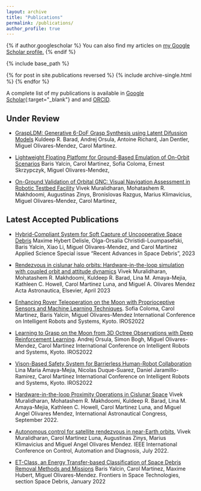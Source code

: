 ```yaml
---
layout: archive
title: "Publications"
permalink: /publications/
author_profile: true
---
```



{% if author.googlescholar %}
  You can also find my articles on <u><a href="{{author.googlescholar}}">my Google Scholar profile</a>.</u> 
{% endif %}

{% include base_path %}

{% for post in site.publications reversed %}
  {% include archive-single.html %}
{% endfor %}


A complete list of my publications is available in [Google Scholar](https://scholar.google.com/citations?user=3XPQq7AAAAAJ&hl=en){:target="_blank"} and and [ORCID](https://orcid.org/0000-0003-3040-6119).


## Under Review

- [GraspLDM: Generative 6-DoF Grasp Synthesis using Latent Difussion Models]()
Kuldeep R. Barad, Andrej Orsula, Antoine Richard, Jan Dentler, Miguel Olivares-Mendez, Carol Martinez. 

- [Lightweight Floating Platfomr for Ground-Based Emulation of On-Orbit Scenarios]()
Baris Yalcin, Carol Martinez, Sofia Coloma, Ernest Skrzypczyk, Miguel Olivares-Mendez, 

- [On-Ground Validation of Orbital GNC: Visual Navigation Assessment in Robotic Testbed Facility]()
Vivek Muralidharan, Mohatashem R. Makhdoomi, Augustinas Zinys, Bronislovas Razgus, 
Marius Klimavicius, Miguel Olivares-Mendez, Carol Martinez,


## Latest Accepted Publications

- [Hybrid-Compliant System for Soft Capture of Uncooperative Space Debris](https://www.mdpi.com/2076-3417/13/13/7968#:~:text=3.-,Hybrid%2DCompliant%20System%20for%20a%20Soft%20Capture%20of%20Space%20Debris,contact%20time%20for%20the%20capture.)
Maxime Hybert Delisle, Olga-Orsalia Christidi-Loumpasefski, Baris Yalcin, Xiao Li, Miguel Olivares-Mendez, and Carol Martínez
Applied Science Special issue “Recent Advances in Space Debris”, 2023

- [Rendezvous in cislunar halo orbits: Hardware-in-the-loop simulation with coupled orbit and attitude dynamics](https://www.sciencedirect.com/science/article/pii/S0094576523003272)
Vivek Muralidharan, Mohatashem R. Makhdoomi, Kuldeep R. Barad, Lina M. Amaya-Mejia, Kathleen C. Howell, Carol Martinez Luna, and Miguel A. Olivares Mendez
Acta Astronautica, Elsevier, April 2023 

- [Enhancing Rover Teleoperation on the Moon with Proprioceptive Sensors and Machine Learning Techniques](https://ieeexplore-ieee-org.proxy.bnl.lu/document/9857576). Sofia Coloma, Carol Martinez, Baris Yalcin, Miguel Olivares-Mendez
International Conference on Intelligent Robots and Systems, Kyoto. IROS2022

- [Learning to Grasp on the Moon from 3D Octree Observations with Deep Reinforcement Learning](https://arxiv.org/abs/2208.00818). Andrej Orsula, Simon Bogh, Miguel Olivares-Mendez, Carol Martinez
International Conference on Intelligent Robots and Systems, Kyoto. IROS2022

- [Vison-Based Safety System for Barrierless Human-Robot Collaboration](https://arxiv.org/abs/2208.02010) Lina Maria Amaya-Mejia, Nicolas Duque-Suarez, Daniel Jaramillo-Ramirez, Carol Martinez
International Conference on Intelligent Robots and Systems, Kyoto. IROS2022

- [Hardware-in-the-loop Proximity Operations in Cislunar Space](https://orbilu.uni.lu/handle/10993/52141) Vivek Muralidharan, Mohatashem R. Makhdoomi, Kuldeep R. Barad, Lina M. Amaya-Mejia, Kathleen C. Howell, Carol Martinez Luna, and Miguel Angel Olivares Mendez, International Astronautical Congress, September 2022.

- [Autonomous control for satellite rendezvous in near-Earth orbits](https://ieeexplore-ieee-org.proxy.bnl.lu/document/9853882), Vivek Muralidharan, Carol Martinez Luna, Augustinas Zinys, Marius Klimavicius and Miguel Angel Olivares Mendez. IEEE International Conference on Control, Automation and Diagnosis, July 2022. 

- [ET-Class, an Energy Transfer-based Classification of Space Debris Removal Methods and Missions](https://www.frontiersin.org/articles/10.3389/frspt.2022.792944/full)
Baris Yalcin, Carol Martinez, Maxime Hubert, Miguel Olivares-Mendez. 
Frontiers in Space Technologies, section Space Debris, January 2022

<!---
- [Image Features for Quality Analysis of Thick Blood Smears Employed in Malaria Diagnosis](https://malariajournal.biomedcentral.com/articles/10.1186/s12936-022-04064-2)
Wendy Fong Amarís, Carol Martínez, Daniel Suárez Venegas, and Liliana Cortes
Malaria Journal, March 2022,  


- [SORA Methodology for Multi-UAS Airframe Inspections in an Airport](https://doi.org/10.3390/drones5040141), 
Carol Martinez, Pedro Sanchez, Abhishek Bera, Miguel Olivares-Mendez. 
Drones, November 2021


-  [Deep Learning for Safe Human-Robot Collaboration](https://link-springer-com.proxy.bnl.lu/chapter/10.1007/978-3-030-90033-5_26?pds=22620222214216914128346154340684)
Nicolás Duque Suárez, Lina María Amaya Mejía, Carol Martinez, Daniel Jaramillo-Ramirez
Advances in Automation and Robotics Research, Lecture Notes in Networks and Systems, November 2021 

- [Enhancing Lunar Reconnaissance Orbiter Images via Multi-frame Super Resolution for Future Robotic Space Missions](https://ieeexplore-ieee-org.proxy.bnl.lu/document/9488313)
Jose Delgado, Pedro Sanchez, Carol Martinez, Miguel Olivares-Mendez
IEEE Robotics and Automation Letters Submission RA-L, October 2021

- [Machine Learning for Surgical Time Prediction](https://www-sciencedirect-com.proxy.bnl.lu/science/article/pii/S0169260721002947)
Oscar Martinez, Carol Martínez, Carlos Parra, Saul Rugeles, Daniel Suárez
Computer Methods and Programs in Biomedicine, September 2021
--->